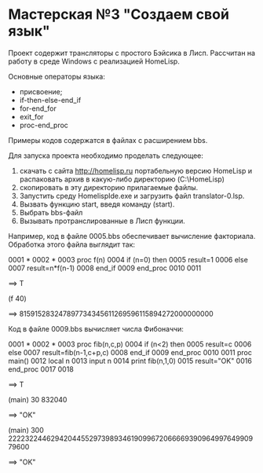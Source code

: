 # Мастерская №3 "Создаем свой язык"

Проект содержит трансляторы с простого Бэйсика в Лисп. Рассчитан на работу в среде Windows c реализацией HomeLisp.
  
  Основные операторы языка:
   
  - присвоение;
  - if-then-else-end_if
  - for-end_for
  - exit_for
  - proc-end_proc
  
  Примеры кодов содержатся в файлах с расширением bbs. 

  Для запуска проекта необходимо проделать следующее:
  
  1) скачать с сайта http://homelisp.ru портабельную версию HomeLisp и распаковать архив в какую-либо директорию (C:\HomeLisp)
  2) скопировать в эту директорию прилагаемые файлы.
  3) Запустить среду HomelispIde.exe и загрузить файл translator-0.lsp.
  4) Вызвать функцию start, введя команду (start).
  5) Выбрать bbs-файл
  6) Вызывать протранслированные в Лисп функции.
  
  Например, код в файле 0005.bbs обеспечивает вычисление факториала. Обработка этого файла выглядит так:
  
  0001 *
  0002 *
  0003 proc f(n)
  0004   if (n=0) then
  0005      result=1
  0006   else
  0007      result=n*f(n-1)
  0008   end_if
  0009 end_proc
  0010 
  0011 

  ==> T
  
  (f 40)

  ==> 815915283247897734345611269596115894272000000000
 
  Код в файле 0009.bbs вычисляет числа Фибоначчи:
  
  0001 *
  0002 *
  0003 proc fib(n,c,p)
  0004  if (n<2) then
  0005    result=c
  0006  else
  0007    result=fib(n-1,c+p,c)
  0008  end_if
  0009 end_proc
  0010 
  0011 proc main()
  0012  local n
  0013  input n
  0014  print fib(n,1,0)
  0015  result="OK"
  0016 end_proc
  0017 
  0018 

  ==> T
  
  (main)
  30
  832040

  ==> "OK"
  
  (main)
  300
  222232244629420445529739893461909967206666939096499764990979600

==> "OK"
